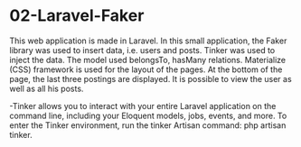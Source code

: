 # 02-Laravel-Faker

This web application is made in Laravel. In this small application, the Faker library was used to insert data, i.e. users and posts. Tinker was used to inject the data. The model used belongsTo, hasMany relations. Materialize (CSS) framework is used for the layout of the pages. At the bottom of the page, the last three postings are displayed. It is possible to view the user as well as all his posts.

-Tinker allows you to interact with your entire Laravel application on the command line, including your Eloquent models, jobs, events, and more. To enter the Tinker environment, run the tinker Artisan command: php artisan tinker.
